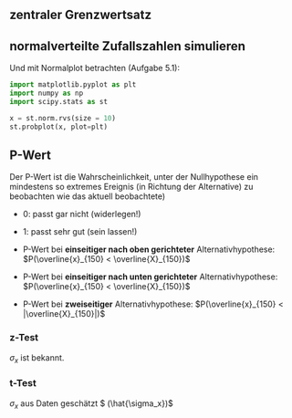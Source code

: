 ## zentraler Grenzwertsatz

## normalverteilte Zufallszahlen simulieren

Und mit Normalplot betrachten (Aufgabe 5.1):

```python
import matplotlib.pyplot as plt
import numpy as np
import scipy.stats as st

x = st.norm.rvs(size = 10)
st.probplot(x, plot=plt)
```

## P-Wert

Der P-Wert ist die Wahrscheinlichkeit, unter der Nullhypothese ein mindestens so extremes Ereignis (in Richtung der Alternative) zu beobachten wie das aktuell beobachtete)

* 0: passt gar nicht (widerlegen!)
* 1: passt sehr gut (sein lassen!)

* P-Wert bei **einseitiger nach oben gerichteter** Alternativhypothese: $P(\overline{x}_{150} < \overline{X}_{150})$
* P-Wert bei **einseitiger nach unten gerichteter** Alternativhypothese: $P(\overline{x}_{150} < \overline{X}_{150})$
* P-Wert bei **zweiseitiger** Alternativhypothese: $P(\overline{x}_{150} < |\overline{X}_{150}|)$

### z-Test

$\sigma_x$ ist bekannt.

### t-Test

$\sigma_x$ aus Daten geschätzt $
(\hat{\sigma_x})$